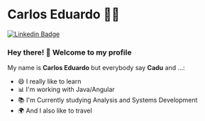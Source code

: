 # Carlos Eduardo :man_technologist:

[![Linkedin Badge](https://img.shields.io/badge/-LinkedIn-blue?style=flat-square&logo=Linkedin&logoColor=white&link=https://www.linkedin.com/in/cadupg/)](https://www.linkedin.com/in/cadupg/)

### Hey there! 👋 Welcome to my profile

My name is <b>Carlos Eduardo</b> but everybody say <b>Cadu</b> and ...:

 - 😄 I really like to learn
 - 📊 I'm working with Java/Angular
 - 📚 I'm Currently studying Analysis and Systems Development
 - 🌍 And I also like to travel

<!--
**Carlos404/Carlos404** is a ✨ _special_ ✨ repository because its `README.md` (this file) appears on your GitHub profile.

Here are some ideas to get you started:

- 🔭 I’m currently working on ...
- 🌱 I’m currently learning ...
- 👯 I’m looking to collaborate on ...
- 🤔 I’m looking for help with ...
- 💬 Ask me about ...
- 📫 How to reach me: ...
- 😄 Pronouns: ...
- ⚡ Fun fact: ...
-->
